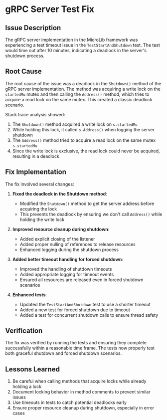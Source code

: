 # gRPC Server Test Fix

## Issue Description

The gRPC server implementation in the MicroLib framework was experiencing a test timeout issue in the `TestStartAndShutdown` test. The test would time out after 10 minutes, indicating a deadlock in the server's shutdown process.

## Root Cause

The root cause of the issue was a deadlock in the `Shutdown()` method of the gRPC server implementation. The method was acquiring a write lock on the `startedMu` mutex and then calling the `Address()` method, which tries to acquire a read lock on the same mutex. This created a classic deadlock scenario.

Stack trace analysis showed:
1. The `Shutdown()` method acquired a write lock on `s.startedMu`
2. While holding this lock, it called `s.Address()` when logging the server shutdown
3. The `Address()` method tried to acquire a read lock on the same mutex `s.startedMu`
4. Since the write lock is exclusive, the read lock could never be acquired, resulting in a deadlock

## Fix Implementation

The fix involved several changes:

1. **Fixed the deadlock in the Shutdown method**:
   - Modified the `Shutdown()` method to get the server address before acquiring the lock
   - This prevents the deadlock by ensuring we don't call `Address()` while holding the write lock

2. **Improved resource cleanup during shutdown**:
   - Added explicit closing of the listener
   - Added proper nulling of references to release resources
   - Enhanced logging during the shutdown process

3. **Added better timeout handling for forced shutdown**:
   - Improved the handling of shutdown timeouts
   - Added appropriate logging for timeout events
   - Ensured all resources are released even in forced shutdown scenarios

4. **Enhanced tests**:
   - Updated the `TestStartAndShutdown` test to use a shorter timeout
   - Added a new test for forced shutdown due to timeout
   - Added a test for concurrent shutdown calls to ensure thread safety

## Verification

The fix was verified by running the tests and ensuring they complete successfully within a reasonable time frame. The tests now properly test both graceful shutdown and forced shutdown scenarios.

## Lessons Learned

1. Be careful when calling methods that acquire locks while already holding a lock
2. Document locking behavior in method comments to prevent similar issues
3. Use timeouts in tests to catch potential deadlocks early
4. Ensure proper resource cleanup during shutdown, especially in error cases